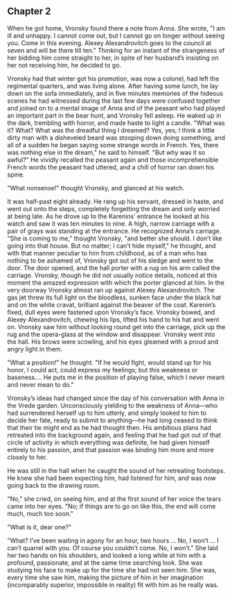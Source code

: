 ## Chapter 2


When he got home, Vronsky found there a note from Anna. She wrote, "I am
ill and unhappy. I cannot come out, but I cannot go on longer without
seeing you. Come in this evening. Alexey Alexandrovitch goes to the
council at seven and will be there till ten." Thinking for an instant of
the strangeness of her bidding him come straight to her, in spite of her
husband’s insisting on her not receiving him, he decided to go.

Vronsky had that winter got his promotion, was now a colonel, had left
the regimental quarters, and was living alone. After having some lunch,
he lay down on the sofa immediately, and in five minutes memories of the
hideous scenes he had witnessed during the last few days were confused
together and joined on to a mental image of Anna and of the peasant who
had played an important part in the bear hunt, and Vronsky fell asleep.
He waked up in the dark, trembling with horror, and made haste to light
a candle. "What was it? What? What was the dreadful thing I dreamed?
Yes, yes; I think a little dirty man with a disheveled beard was
stooping down doing something, and all of a sudden he began saying some
strange words in French. Yes, there was nothing else in the dream," he
said to himself. "But why was it so awful?" He vividly recalled the
peasant again and those incomprehensible French words the peasant had
uttered, and a chill of horror ran down his spine.

"What nonsense!" thought Vronsky, and glanced at his watch.

It was half-past eight already. He rang up his servant, dressed in
haste, and went out onto the steps, completely forgetting the dream and
only worried at being late. As he drove up to the Karenins’ entrance he
looked at his watch and saw it was ten minutes to nine. A high, narrow
carriage with a pair of grays was standing at the entrance. He
recognized Anna’s carriage. "She is coming to me," thought Vronsky, "and
better she should. I don’t like going into that house. But no matter; I
can’t hide myself," he thought, and with that manner peculiar to him
from childhood, as of a man who has nothing to be ashamed of, Vronsky
got out of his sledge and went to the door. The door opened, and the
hall porter with a rug on his arm called the carriage. Vronsky, though
he did not usually notice details, noticed at this moment the amazed
expression with which the porter glanced at him. In the very doorway
Vronsky almost ran up against Alexey Alexandrovitch. The gas jet threw
its full light on the bloodless, sunken face under the black hat and on
the white cravat, brilliant against the beaver of the coat. Karenin’s
fixed, dull eyes were fastened upon Vronsky’s face. Vronsky bowed, and
Alexey Alexandrovitch, chewing his lips, lifted his hand to his hat and
went on. Vronsky saw him without looking round get into the carriage,
pick up the rug and the opera-glass at the window and disappear. Vronsky
went into the hall. His brows were scowling, and his eyes gleamed with a
proud and angry light in them.

"What a position!" he thought. "If he would fight, would stand up for
his honor, I could act, could express my feelings; but this weakness or
baseness.... He puts me in the position of playing false, which I never
meant and never mean to do."

Vronsky’s ideas had changed since the day of his conversation with Anna
in the Vrede garden. Unconsciously yielding to the weakness of Anna—who
had surrendered herself up to him utterly, and simply looked to him to
decide her fate, ready to submit to anything—he had long ceased to think
that their tie might end as he had thought then. His ambitious plans had
retreated into the background again, and feeling that he had got out of
that circle of activity in which everything was definite, he had given
himself entirely to his passion, and that passion was binding him more
and more closely to her.

He was still in the hall when he caught the sound of her retreating
footsteps. He knew she had been expecting him, had listened for him, and
was now going back to the drawing room.

"No," she cried, on seeing him, and at the first sound of her voice the
tears came into her eyes. "No; if things are to go on like this, the end
will come much, much too soon."

"What is it, dear one?"

"What? I’ve been waiting in agony for an hour, two hours ... No, I won’t
... I can’t quarrel with you. Of course you couldn’t come. No, I won’t."
She laid her two hands on his shoulders, and looked a long while at him
with a profound, passionate, and at the same time searching look. She
was studying his face to make up for the time she had not seen him. She
was, every time she saw him, making the picture of him in her
imagination (incomparably superior, impossible in reality) fit with him
as he really was.



